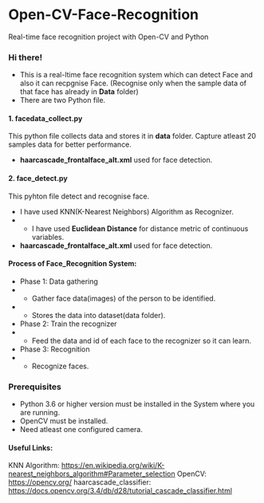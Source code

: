 # Open-CV-Face-Recognition
Real-time face recognition project with Open-CV and Python

### Hi there!
- This is a real-ltime face recognition system which can detect Face and also it can recpgnise Face. 
(Recognise only when the sample data of that face has already in <b>Data</b> folder)
- There are two Python file.

#### 1. facedata_collect.py
This python file collects data and stores it in <b>data</b> folder.
Capture atleast 20 samples data for better performance.
- <b>haarcascade_frontalface_alt.xml</b> used for face detection.
#### 2. face_detect.py
This pyhton file detect and recognise face. 
- I have used KNN(K-Nearest Neighbors) Algorithm as Recognizer.
- - I have used <b>Euclidean Distance</b> for distance metric of continuous variables.
- <b>haarcascade_frontalface_alt.xml</b> used for face detection.

#### Process of Face_Recognition System:
- Phase 1: Data gathering
- - Gather face data(images) of the person to be identified.
- - Stores the data into dataset(data folder).
- Phase 2: Train the recognizer
- - Feed the data and id of each face to the recognizer so it can learn.
- Phase 3: Recognition
- - Recognize faces.

### Prerequisites
- Python 3.6 or higher version must be installed in the System where you are running.
- OpenCV must be installed.
- Need atleast one configured camera.

#### Useful Links:
KNN Algorithm: https://en.wikipedia.org/wiki/K-nearest_neighbors_algorithm#Parameter_selection
OpenCV: https://opencv.org/
haarcascade_classifier: https://docs.opencv.org/3.4/db/d28/tutorial_cascade_classifier.html
